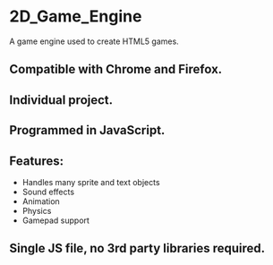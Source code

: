# 2D_Game_Engine
A game engine used to create HTML5 games.

## Compatible with Chrome and Firefox.
## Individual project.
## Programmed in JavaScript.
## Features:
* Handles many sprite and text objects
* Sound effects
* Animation
* Physics
* Gamepad support
## Single JS file, no 3rd party libraries required.
